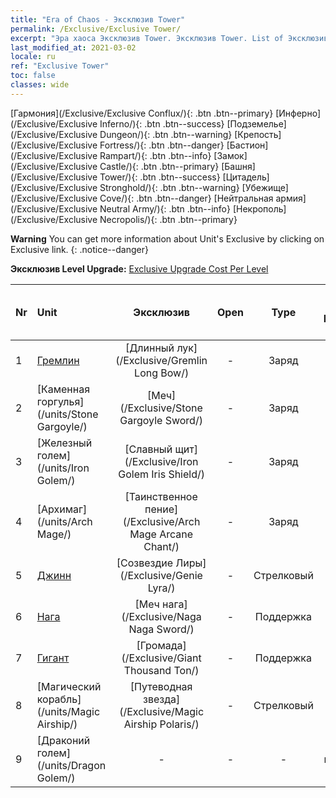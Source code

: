 ```yaml
---
title: "Era of Chaos - Эксклюзив Tower"
permalink: /Exclusive/Exclusive Tower/
excerpt: "Эра хаоса Эксклюзив Tower. Эксклюзив Tower. List of Эксклюзив Tower in Era of Chaos"
last_modified_at: 2021-03-02
locale: ru
ref: "Exclusive Tower"
toc: false
classes: wide
---
```

 [Гармония](/Exclusive/Exclusive Conflux/){: .btn .btn--primary} [Инферно](/Exclusive/Exclusive Inferno/){: .btn .btn--success} [Подземелье](/Exclusive/Exclusive Dungeon/){: .btn .btn--warning} [Крепость](/Exclusive/Exclusive Fortress/){: .btn .btn--danger} [Бастион](/Exclusive/Exclusive Rampart/){: .btn .btn--info} [Замок](/Exclusive/Exclusive Castle/){: .btn .btn--primary} [Башня](/Exclusive/Exclusive Tower/){: .btn .btn--success} [Цитадель](/Exclusive/Exclusive Stronghold/){: .btn .btn--warning} [Убежище](/Exclusive/Exclusive Cove/){: .btn .btn--danger} [Нейтральная армия](/Exclusive/Exclusive Neutral Army/){: .btn .btn--info} [Некрополь](/Exclusive/Exclusive Necropolis/){: .btn .btn--primary} 

**Warning** You can get more information about Unit's Exclusive by clicking on Exclusive link. 
{: .notice--danger}

 **Эксклюзив Level Upgrade:** [Exclusive Upgrade Cost Per Level](/Exclusive/ExclusiveUpgradeCostPerLevel/)

  | Nr |         Unit        | Эксклюзив | Open  |    Type   |  Item to Rank UP      |  Skin   |
  |:---|:--------------------|:-------------:|:-----:|:---------:|:---------------------:|:-------:|
  | 1  | [Гремлин](/units/Gremlin/) | [Длинный лук](/Exclusive/Gremlin Long Bow/) | - | Заряд | - | - |
  | 2  | [Каменная горгулья](/units/Stone Gargoyle/) | [Меч](/Exclusive/Stone Gargoyle Sword/) | - | Заряд | - | - |
  | 3  | [Железный голем](/units/Iron Golem/) | [Славный щит](/Exclusive/Iron Golem Iris Shield/) | - | Заряд | - | - |
  | 4  | [Архимаг](/units/Arch Mage/) | [Таинственное пение](/Exclusive/Arch Mage Arcane Chant/) | - | Заряд | - | - |
  | 5  | [Джинн](/units/Genie/) | [Созвездие Лиры](/Exclusive/Genie Lyra/) | - | Стрелковый | - | - |
  | 6  | [Нага](/units/Naga/) | [Меч нага](/Exclusive/Naga Naga Sword/) | - | Поддержка | - | - |
  | 7  | [Гигант](/units/Giant/) | [Громада](/Exclusive/Giant Thousand Ton/) | - | Поддержка | - | - |
  | 8  | [Магический корабль](/units/Magic Airship/) | [Путеводная звезда](/Exclusive/Magic Airship Polaris/) | - | Стрелковый | - | - |
  | 9  | [Драконий голем](/units/Dragon Golem/) | - | - | - | none | none |
